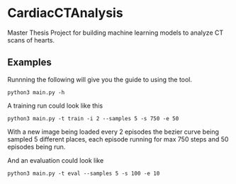 # CardiacCTAnalysis
Master Thesis Project for building machine learning models to analyze CT scans of hearts.


## Examples
Runnning the following will give you the guide to using the tool.
```
python3 main.py -h
```

A training run could look like this
```
python3 main.py -t train -i 2 --samples 5 -s 750 -e 50
```
With a new image being loaded every 2 episodes the bezier curve being sampled 5 different places, each episode running for max 750 steps and 50 episodes being run.

And an evaluation could look like
```
python3 main.py -t eval --samples 5 -s 100 -e 10
```


